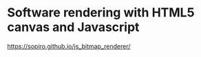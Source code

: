 # Software rendering with HTML5 canvas and Javascript

https://sopiro.github.io/js_bitmap_renderer/
